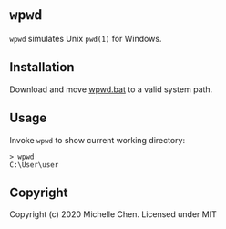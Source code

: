# `wpwd`

`wpwd` simulates Unix `pwd(1)` for Windows.

## Installation

Download and move [wpwd.bat](/wpwd.bat) to a valid system path.

## Usage

Invoke `wpwd` to show current working directory:

```
> wpwd
C:\User\user
```

## Copyright

Copyright (c) 2020 Michelle Chen. Licensed under MIT
